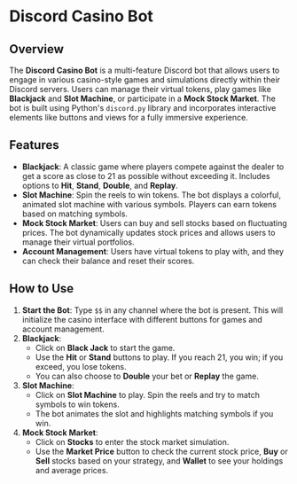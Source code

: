 # Discord Casino Bot

## Overview
The **Discord Casino Bot** is a multi-feature Discord bot that allows users to engage in various casino-style games and simulations directly within their Discord servers. Users can manage their virtual tokens, play games like **Blackjack** and **Slot Machine**, or participate in a **Mock Stock Market**. The bot is built using Python's `discord.py` library and incorporates interactive elements like buttons and views for a fully immersive experience.

## Features
- **Blackjack**: A classic game where players compete against the dealer to get a score as close to 21 as possible without exceeding it. Includes options to **Hit**, **Stand**, **Double**, and **Replay**.
- **Slot Machine**: Spin the reels to win tokens. The bot displays a colorful, animated slot machine with various symbols. Players can earn tokens based on matching symbols.
- **Mock Stock Market**: Users can buy and sell stocks based on fluctuating prices. The bot dynamically updates stock prices and allows users to manage their virtual portfolios.
- **Account Management**: Users have virtual tokens to play with, and they can check their balance and reset their scores.

## How to Use
1. **Start the Bot**: Type `$$` in any channel where the bot is present. This will initialize the casino interface with different buttons for games and account management.
2. **Blackjack**:
   - Click on **Black Jack** to start the game.
   - Use the **Hit** or **Stand** buttons to play. If you reach 21, you win; if you exceed, you lose tokens.
   - You can also choose to **Double** your bet or **Replay** the game.
3. **Slot Machine**:
   - Click on **Slot Machine** to play. Spin the reels and try to match symbols to win tokens.
   - The bot animates the slot and highlights matching symbols if you win.
4. **Mock Stock Market**:
   - Click on **Stocks** to enter the stock market simulation.
   - Use the **Market Price** button to check the current stock price, **Buy** or **Sell** stocks based on your strategy, and **Wallet** to see your holdings and average prices.
